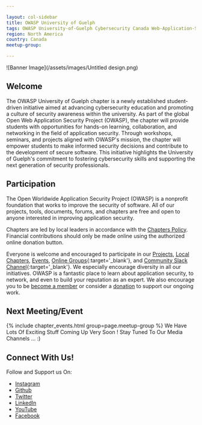 ```yaml
---

layout: col-sidebar
title: OWASP University of Guelph
tags: OWASP University-of-Guelph Cybersecurity Canada Web-Application-Security Student-Chapter MCTI MCLC Rudraksh Gupta Ali Dehghantanha
region: North America
country: Canada
meetup-group: 

---
```


<!-- <div style='color:red;'>

This is an example of a Project or Chapter Page.  Please change these items to indicate the actual information you wish to present.  In addition to this information, the 'front-matter' above this text should be modified to reflect your actual information.  An explanation of each of the front-matter items is below:

<ul>
<li>layout: This is the layout used by project and chapter pages.  You should leave this value as col-sidebar</li>

<li>title: This is the title of your project or chapter page, usually the name.  For example, OWASP Zed Attack Proxy or OWASP Baltimore</li>

<li>tags: This is a space-delimited list of tags you associate with your project or chapter.  If you are using tabs, at least one of these tags should be unique in order to be used in the tabs files (an example tab is included in this repo) </li>

<li>region: This is the region you are in according to our data</li>

<li>meetup-group: This is the name of your meetup group, usually in the form of OWASP-chapter.  By putting these details here, the section below labeled 'Next Meeting/Event' will get automatically populated with your upcoming meetup events.</li>
</ul>

</div> -->
![Banner Image](/assets/images/Untitled design.png)

## Welcome
The OWASP University of Guelph chapter is a newly established student-driven initiative aimed at advancing cybersecurity education and promoting a culture of security awareness within the university. As part of the global Open Web Application Security Project (OWASP), the chapter will provide students with opportunities for hands-on learning, collaboration, and networking in the field of application security. Through workshops, seminars, and projects aligned with OWASP's mission, the chapter will empower students to make informed security decisions and contribute to the development of secure software. This initiative highlights the University of Guelph's commitment to fostering cybersecurity skills and supporting the next generation of security professionals.


## Participation
The Open Worldwide Application Security Project (OWASP) is a nonprofit foundation that works to improve the security of software. All of our projects, tools, documents, forums, and chapters are free and open to anyone interested in improving application security. 

Chapters are led by local leaders in accordance with the [Chapters Policy](/www-policy/operational/chapters). Financial contributions should only be made online using the authorized online donation button. 

Everyone is welcome and encouraged to participate in our [Projects](/projects/), [Local Chapters](/chapters/), [Events](/events/), [Online Groups](https://groups.google.com/a/owasp.com/){:target='_blank'}, and [Community Slack Channel](https://owasp.slack.com/){:target='_blank'}. We especially encourage diversity in all our initiatives. OWASP is a fantastic place to learn about application security, to network, and even to build your reputation as an expert. We also encourage you to be [become a member](/membership/) or consider a [donation](/donate/) to support our ongoing work.

Next Meeting/Event <!-- You should keep this section as it will populate your meetup events -->
---------------------
{% include chapter_events.html group=page.meetup-group %}
We Have Lots Of Exciting Stuff Coming Up Very Soon ! Stay Tuned To Our Media Channels … :)

## Connect With Us!
Follow and Support us On:

- [Instagram](https://www.instagram.com/yourusername)
- [Github](https://github.com/yourusername)
- [Twitter](https://twitter.com/yourusername)
- [LinkedIn](https://www.linkedin.com/in/yourusername)
- [YouTube](https://www.youtube.com/c/yourusername)
- [Facebook](https://www.facebook.com/yourusername)


